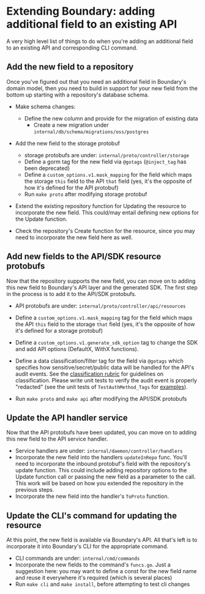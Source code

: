 # Extending Boundary: adding additional field to an existing API

A very high level list of things to do
when you're adding an additional field to an existing API and corresponding CLI command.

## Add the new field to a repository

Once you've figured out that you need an additional field in Boundary's domain model,
then you need to build in support for your new field from the bottom up starting with a repository's database schema.

* Make schema changes:
  * Define the new column and provide for the migration of existing data
    * Create a new migration under `internal/db/schema/migrations/oss/postgres`

* Add the new field to the storage protobuf

  * storage protobufs are under: `internal/proto/controller/storage`
  * Define a gorm tag for the new field via `@gotags`
    (`@inject_tag` has been deprecated)
  * Define a `custom_options.v1.mask_mapping` for the field
    which maps the storage `this` field to the API `that` field
    (yes, it's the opposite of how it's defined for the API protobuf)
  * Run `make proto` after modifying storage protobuf

* Extend the existing repository function for Updating the resource to incorporate the new field.
  This could/may entail defining new options for the Update function.
* Check the repository's Create function for the resource,
  since you may need to incorporate the new field here as well.

## Add new fields to the API/SDK resource protobufs

Now that the repository supports the new field,
you can move on to adding this new field to Boundary's API layer and the generated SDK.
The first step in the process is to add it to the API/SDK protobufs.

* API protobufs are under: `internal/proto/controller/api/resources`
* Define a `custom_options.v1.mask_mapping` tag for the field
  which maps the API `this` field to the storage `that` field
  (yes, it's the opposite of how it's defined for a storage protobuf)
* Define a `custom_options.v1.generate_sdk_option` tag to change the SDK and add
  API options (DefaultX, WithX functions).
* Define a data classification/filter tag for the field via `@gotags`
  which specifies how sensitive/secret/public data
  will be handled for the API's audit events.
  See the [classification rubric](./classification-rubric.md)
  for guidelines on classification.
  Please write unit tests to verify the audit event is properly "redacted"
  (see the unit tests of `TestAuthMethod_Tags` for [examples][test example]).

* Run `make proto` and `make api` after modifying the API/SDK protobufs

## Update the API handler service

Now that the API protobufs have been updated,
you can move on to adding this new field to the API service handler.

* Service handlers are under: `internal/daemon/controller/handlers`
* Incorporate the new field into the handlers `updateInRepo` func.
  You'll need to incorporate the inbound protobuf's field with the repository's update function.
  This could include adding repository options to the Update function call
  or passing the new field as a parameter to the call.
  This work will be based on how you extended the repository in the previous steps.
* Incorporate the new field into the handler's `ToProto` function.

## Update the CLI's command for updating the resource

At this point, the new field is available via Boundary's API.
All that's left is to incorporate it into Boundary's CLI for the appropriate command.

* CLI commands are under: `internal/cmd/commands`
* Incorporate the new fields to the command's `funcs.go`.
  Just a suggestion here: you may want to define a const for the new field name
  and reuse it everywhere it's required (which is several places)
* Run `make cli` and `make install`, before attempting to test cli changes

[test example]: tests/api/authmethods/classification_test.go
